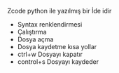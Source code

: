 Zcode python ile yazılmış bir İde idir

- Syntax renklendirmesi
- Çalıştırma
- Dosya açma
- Dosya kaydetme
kısa yollar
 - ctrl+w Dosyayı kapatır
 - control+s Dosyayı kaydeder

